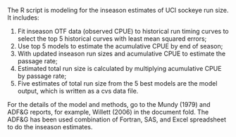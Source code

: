 The R script is modeling for the inseason estimates of UCI sockeye run size. It includes:
1) Fit inseason OTF data (observed CPUE) to historical run timing curves to select the top 5 historical curves with least mean squared errors; 
2) Use top 5 models to estimate the acumulative CPUE by end of season; 
3) With updated inseason run sizes and acumulative CPUE to estimate the passage rate; 
4) Estimated total run size is calculated by multiplying acumulative CPUE by passage rate; 
5) Five estimates of total run size from the 5 best models are the model output, which is written as a cvs data file.

For the details of the model and methods, go to the Mundy (1979) and ADF&G reports, for example, Willett (2006) in the document fold. The ADF&G has been used combination of Fortran, SAS, and Excel spreadsheet to do the inseason estimates. 
